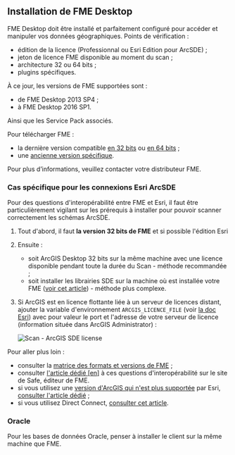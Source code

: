 ## Installation de FME Desktop

FME Desktop doit être installé et parfaitement configuré pour accéder et manipuler vos données géographiques. Points de vérification :

* édition de la licence (Professionnal ou Esri Edition pour ArcSDE)  ;
* jeton de licence FME disponible au moment du scan ;
* architecture 32 ou 64 bits ;
* plugins spécifiques.

À ce jour, les versions de FME supportées sont :

* de FME Desktop 2013 SP4 ;
* à FME Desktop 2016 SP1.

Ainsi que les Service Pack associés.

Pour télécharger FME :

* la dernière version compatible [en 32 bits](https://s3.amazonaws.com/downloads.safe.com/fme/2016/fme-desktop-b16717-win-x86.msi) ou [en 64 bits](https://s3.amazonaws.com/downloads.safe.com/fme/2016/fme-desktop-b16717-win-x64.msi) ;
* une [ancienne version spécifique](https://www.safe.com/support/support-resources/fme-downloads/archived/).

Pour plus d’informations, veuillez contacter votre distributeur FME.

### Cas spécifique pour les connexions Esri ArcSDE

Pour des questions d&apos;interopérabilité entre FME et Esri, il faut être particulièrement vigilant sur les prérequis à installer pour pouvoir scanner correctement les schémas ArcSDE.

1. Tout d&apos;abord, il faut **la version 32 bits de FME** et si possible l&apos;édition Esri
2. Ensuite :
    * soit ArcGIS Desktop 32 bits sur la même machine avec une licence disponible pendant toute la durée du Scan - méthode recommandée ;
    * soit installer les librairies SDE sur la machine où est installée votre FME ([voir cet article](https://knowledge.safe.com/articles/358/arcsde-libraries-required-for-the-esri-arcsde-sde3.html)) - méthode plus complexe.
3. Si ArcGIS est en licence flottante liée à un serveur de licences distant, ajouter la variable d&apos;environnement `ARCGIS_LICENCE_FILE` (voir [la doc Esri](http://resources.arcgis.com/fr/help/install-guides/license-manager/10.1/index.html#/Defining_port_host_to_one_or_more_license_servers/00790000000t000000/)) avec pour valeur le port et l&apos;adresse de votre serveur de licence (information située dans ArcGIS Administrator) :

    ![Scan - ArcGIS SDE license](/assets/scanFME/scanFME_install_SDE_env_var_arcgis_licensing.png "Variable d&apos;environnement pour le serveur de licence d&apos;ArcGIS")

Pour aller plus loin :

* consulter la [matrice des formats et versions de FME](https://www.safe.com/fme/formats-matrix/#search=arcsde) ;
* consulter [l&apos;article dédié [en]](https://knowledge.safe.com/articles/1517/notes-on-fme-and-esri-versions-and-compatibility.html) à ces questions d&apos;interopérabilité sur le site de Safe, éditeur de FME.
* si vous utilisez une [version d&apos;ArcGIS qui n&apos;est plus supportée](http://support.esri.com/other-resources/product-life-cycle) par Esri, [consulter l&apos;article dédié](https://knowledge.safe.com/articles/22886/fme-compatibility-for-retired-esri-software.html) ;
* si vous utilisez Direct Connect, [consulter cet article](https://knowledge.safe.com/articles/227/how-do-i-connect-to-my-arcsde-geodatabase-using-di.html).

### Oracle

Pour les bases de données Oracle, penser à installer le client sur la même machine que FME.
